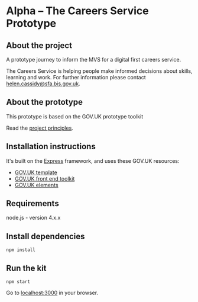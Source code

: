 # Alpha – The Careers Service Prototype


## About the project

A prototype journey to inform the MVS for a digital first careers service.

The Careers Service is helping people make informed decisions about skills, learning and work.  For further information please contact helen.cassidy@sfa.bis.gov.uk.

## About the prototype

This prototype is based on the GOV.UK prototype toolkit

Read the [project principles](https://govuk-prototype-kit.herokuapp.com/docs/principles).

## Installation instructions

It's built on the [Express](http://expressjs.com/) framework, and uses these GOV.UK resources:

- [GOV.UK template](https://github.com/alphagov/govuk_template)
- [GOV.UK front end toolkit](https://github.com/alphagov/govuk_frontend_toolkit)
- [GOV.UK elements](https://github.com/alphagov/govuk_elements)

## Requirements

node.js - version 4.x.x

## Install dependencies

```
npm install
```

## Run the kit
```
npm start
```

Go to [localhost:3000](http://localhost:3000) in your browser.
